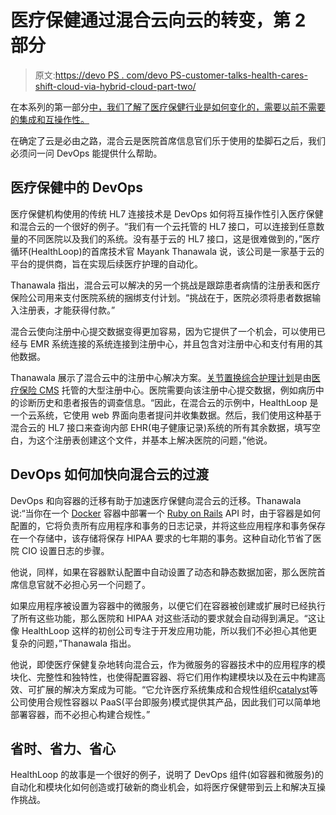 # 医疗保健通过混合云向云的转变，第 2 部分

> 原文:[https://devo PS . com/devo PS-customer-talks-health-cares-shift-cloud-via-hybrid-cloud-part-two/](https://devops.com/devops-customer-talks-health-cares-shift-cloud-via-hybrid-cloud-part-two/)

在本系列的第一部分[中，我们了解了医疗保健行业是如何变化的，需要以前不需要的集成和互操作性。](https://devops.com/2016/07/26/devops-customer-talks-health-cares-shift-cloud-via-hybrid-cloud-part-one/)

在确定了云是必由之路，混合云是医院首席信息官们乐于使用的垫脚石之后，我们必须问一问 DevOps 能提供什么帮助。

## 医疗保健中的 DevOps

医疗保健机构使用的传统 HL7 连接技术是 DevOps 如何将互操作性引入医疗保健和混合云的一个很好的例子。“我们有一个云托管的 HL7 接口，可以连接到任意数量的不同医院以及我们的系统。没有基于云的 HL7 接口，这是很难做到的，”医疗循环(HealthLoop)的首席技术官 Mayank Thanawala 说，该公司是一家基于云的平台的提供商，旨在实现后续医疗护理的自动化。

Thanawala 指出，混合云可以解决的另一个挑战是跟踪患者病情的注册表和医疗保险公司用来支付医院系统的捆绑支付计划。“挑战在于，医院必须将患者数据输入注册表，才能获得付款。”

混合云使向注册中心提交数据变得更加容易，因为它提供了一个机会，可以使用已经与 EMR 系统连接的系统连接到注册中心，并且包含对注册中心和支付有用的其他数据。

Thanawala 展示了混合云中的注册中心解决方案。[关节置换综合护理计划](https://innovation.cms.gov/initiatives/CJR)是由[医疗保险 CMS](https://www.cms.gov/Medicare/Medicare.html) 托管的大型注册中心。医院需要向该注册中心提交数据，例如病历中的诊断历史和患者报告的调查信息。“因此，在混合云的示例中，HealthLoop 是一个云系统，它使用 web 界面向患者提问并收集数据。然后，我们使用这种基于混合云的 HL7 接口来查询内部 EHR(电子健康记录)系统的所有其余数据，填写空白，为这个注册表创建这个文件，并基本上解决医院的问题，”他说。

## DevOps 如何加快向混合云的过渡

DevOps 和向容器的迁移有助于加速医疗保健向混合云的迁移。Thanawala 说:“当你在一个 [Docker](https://www.docker.com/) 容器中部署一个 [Ruby on Rails](http://rubyonrails.org/) API 时，由于容器是如何配置的，它将负责所有应用程序和事务的日志记录，并将这些应用程序和事务保存在一个存储中，该存储将保存 HIPAA 要求的七年期的事务。这种自动化节省了医院 CIO 设置日志的步骤。

他说，同样，如果在容器默认配置中自动设置了动态和静态数据加密，那么医院首席信息官就不必担心另一个问题了。

如果应用程序被设置为容器中的微服务，以便它们在容器被创建或扩展时已经执行了所有这些功能，那么医院和 HIPAA 对这些活动的要求就会自动得到满足。“这让像 HealthLoop 这样的初创公司专注于开发应用功能，所以我们不必担心其他更复杂的问题，”Thanawala 指出。

他说，即使医疗保健复杂地转向混合云，作为微服务的容器技术中的应用程序的模块化、完整性和独特性，也使得配置容器、将它们用作构建模块以及在云中构建高效、可扩展的解决方案成为可能。“它允许医疗系统集成和合规性组织[catalyst](https://catalyze.io/)等公司使用合规性容器以 PaaS(平台即服务)模式提供其产品，因此我们可以简单地部署容器，而不必担心构建合规性。”

## 省时、省力、省心

HealthLoop 的故事是一个很好的例子，说明了 DevOps 组件(如容器和微服务)的自动化和模块化如何创造或打破新的商业机会，如将医疗保健带到云上和解决互操作挑战。